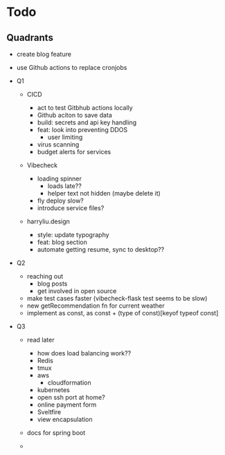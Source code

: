 # Todo

## Quadrants

- create blog feature
- use Github actions to replace cronjobs

- Q1

  - CICD

    - act to test Gitbhub actions locally
    - Github aciton to save data
    - build: secrets and api key handling
    - feat: look into preventing DDOS
      - user limiting
    - virus scanning
    - budget alerts for services

  - Vibecheck

    - loading spinner
      - loads late??
      - helper text not hidden (maybe delete it)
    - fly deploy slow?
    - introduce service files?

  - harryliu.design

    - style: update typography
    - feat: blog section
    - automate getting resume, sync to desktop??

- Q2

  - reaching out
    - blog posts
    - get involved in open source
  - make test cases faster (vibecheck-flask test seems to be slow)
  - new getRecommendation fn for current weather
  - implement as const, as const + (type of const)[keyof typeof const]

- Q3

  - read later

    - how does load balancing work??
    - Redis
    - tmux
    - aws
      - cloudformation
    - kubernetes
    - open ssh port at home?
    - online payment form
    - Sveltfire
    - view encapsulation

  - docs for spring boot
  -
